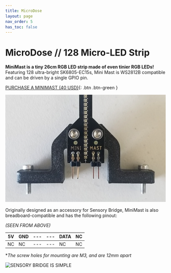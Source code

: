 ```yaml
---
title: MicroDose
layout: page
nav_order: 5
has_toc: false
---
```


# MicroDose // 128 Micro-LED Strip

**MiniMast is a tiny 26cm RGB LED strip made of even tinier RGB LEDs!** Featuring 128 ultra-bright SK6805-EC15s, Mini Mast is WS2812B compatible and can be driven by a single GPIO pin.

[PURCHASE A MINIMAST (40 USD)](purchase.html){: .btn .btn-green }

![SENSORY BRIDGE IS SIMPLE](https://github.com/connornishijima/sensory_bridge_docs/blob/main/img/mast1.png?raw=true)

Originally designed as an accessory for Sensory Bridge, MiniMast is also breadboard-compatible and has the following pinout:

*(SEEN FROM ABOVE)*

| 5V | GND | --- | --- | DATA | NC |
|----|-----| --- | --- |------|----|
| NC | NC  | --- | --- | NC   | NC |

**The screw holes for mounting are M3, and are 12mm apart*

![SENSORY BRIDGE IS SIMPLE](https://github.com/connornishijima/sensory_bridge_docs/blob/main/img/mast8.jpg?raw=true)
